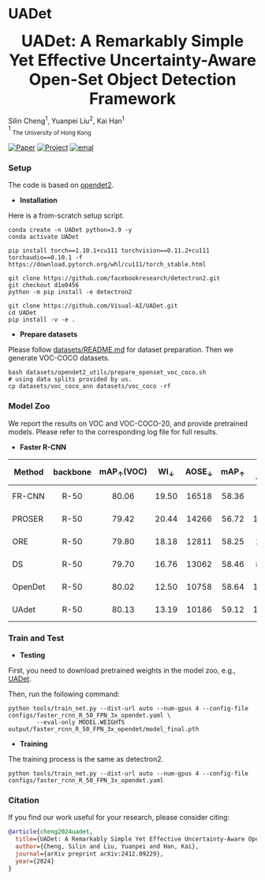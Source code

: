 # UADet

**<center><font size=6>UADet: A Remarkably Simple Yet Effective Uncertainty-Aware Open-Set Object Detection Framework</font></center>** 

Silin Cheng<sup>1</sup>, Yuanpei Liu<sup>2</sup>, Kai Han<sup>1</sup>  
<sup>1</sup> <sub>The University of Hong Kong</sub>

[![Paper](https://img.shields.io/badge/arXiv-2412.10028-brightgreen)](https://arxiv.org/abs/2412.09229)
[![Project](https://img.shields.io/badge/Project-red)](https://visual-ai.github.io/UADet/)
<a href="mailto: hnchengsilin@gmail.com">
        <img alt="emal" src="https://img.shields.io/badge/contact_me-email-yellow">
    </a>

### Setup

The code is based on [opendet2](https://github.com/csuhan/opendet2). 

* **Installation** 

Here is a from-scratch setup script.

```
conda create -n UADet python=3.9 -y
conda activate UADet

pip install torch==1.10.1+cu111 torchvision==0.11.2+cu111 torchaudio==0.10.1 -f https://download.pytorch.org/whl/cu111/torch_stable.html

git clone https://github.com/facebookresearch/detectron2.git
git checkout d1e0456
python -m pip install -e detectron2

git clone https://github.com/Visual-AI/UADet.git
cd UADet
pip install -v -e .
```

* **Prepare datasets** 

Please follow [datasets/README.md](datasets/README.md) for dataset preparation. Then we generate VOC-COCO datasets.

```
bash datasets/opendet2_utils/prepare_openset_voc_coco.sh
# using data splits provided by us.
cp datasets/voc_coco_ann datasets/voc_coco -rf
```

### Model Zoo

We report the results on VOC and VOC-COCO-20, and provide pretrained models. Please refer to the corresponding log file for full results.

* **Faster R-CNN**


| Method  | backbone | mAP<sub>&uarr;</sub>(VOC) | WI<sub>&darr;</sub> | AOSE<sub>&darr;</sub> | mAP<sub>&uarr;</sub> | U-AP<sub>&uarr;</sub> | U-Recall<sub>&uarr;</sub> | Download |
|---------|:--------:|:-------------------------:|:-------------------:|:---------------------:|:--------------------:|:---------------------:|:------------------------:|:--------:|
| FR-CNN  | R-50     | 80.06                     | 19.50               | 16518                 | 58.36                | 0                     | 0                        | [config](configs/faster_rcnn_R_50_FPN_3x_baseline.yaml) [model](https://drive.google.com/drive/folders/10uFOLLCK4N8te08-C-olRyDV-cJ-L6lU?usp=sharing) |
| PROSER  | R-50     | 79.42                     | 20.44               | 14266                 | 56.72                | 16.99                 | 37.34                    | [config](configs/faster_rcnn_R_50_FPN_3x_proser.yaml) [model](https://drive.google.com/drive/folders/1_L85gisyvDtBXPe2UbI49vrd5FoBIOI_?usp=sharing) |
| ORE     | R-50     | 79.80                     | 18.18               | 12811                 | 58.25                | 2.60                  | -                        | [config]() [model]() |
| DS      | R-50     | 79.70                     | 16.76               | 13062                 | 58.46                | 8.75                  | 19.80                    | [config](configs/faster_rcnn_R_50_FPN_3x_ds.yaml) [model](https://drive.google.com/drive/folders/1OWDjL29E2H-_lSApXqM2r8PS7ZvUNtiv?usp=sharing) |
| OpenDet | R-50     | 80.02                     | 12.50               | 10758                 | 58.64                | 14.38                 | 37.65                    | [config](configs/faster_rcnn_R_50_FPN_3x_opendet.yaml) [model](https://drive.google.com/drive/folders/1fzD0iJ6lJrPL4ffByeO9M-udckbYqIxY?usp=sharing) |
| UAdet   | R-50     | 80.13                     | 13.19               | 10186                 | 59.12                | 15.09                 | 59.03                    | [config](configs/faster_rcnn_R_50_FPN_3x_uadet.yaml) [model](https://drive.google.com/drive/folders/uadet_models) |

### Train and Test

* **Testing**

First, you need to download pretrained weights in the model zoo, e.g., [UADet](https://drive.google.com/file/d/1UKsSpo6gfM4NwnbGET60RkkjF_L5mwzN/view?usp=sharing).

Then, run the following command:
```
python tools/train_net.py --dist-url auto --num-gpus 4 --config-file configs/faster_rcnn_R_50_FPN_3x_opendet.yaml \
        --eval-only MODEL.WEIGHTS output/faster_rcnn_R_50_FPN_3x_opendet/model_final.pth
```

* **Training**

The training process is the same as detectron2.
```
python tools/train_net.py --dist-url auto --num-gpus 4 --config-file configs/faster_rcnn_R_50_FPN_3x_opendet.yaml
```


### Citation

If you find our work useful for your research, please consider citing:

```BibTeX
@article{cheng2024uadet,
  title={UADet: A Remarkably Simple Yet Effective Uncertainty-Aware Open-Set Object Detection Framework},
  author={Cheng, Silin and Liu, Yuanpei and Han, Kai},
  journal={arXiv preprint arXiv:2412.09229},
  year={2024}
}
```